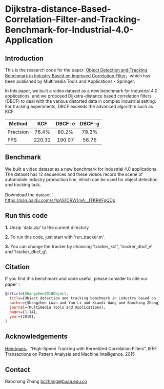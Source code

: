 # Dijkstra-distance-Based-Correlation-Filter-and-Tracking-Benchmark-for-Industrial-4.0-Application

Introduction
-------
This is the research code for the paper: [Object Detection and Tracking Benchmark in Industry Based on Improved Correlation Filter](https://link.springer.com/article/10.1007/s11042-018-6079-1)，which has been published by Multimedia Tools and Applications - Springer.  

In this paper, we built a video dataset as a new benchmark for industrial 4.0 applications, and we proposed Dijkstra-distance based correlation filters (DBCF) to deal with the various distorted data in complex industrial setting. For tracking experiments, DBCF exceeds the advanced algorithm such as KCF.

Method    | KCF     | DBCF-e   |DBCF-g    |
--------  |:-------:|:--------:|:---------:
Precision | 76.4%   | 80.2%    |79.3%
FPS       | 220.32  | 190.97   |56.76


Benchmark
-------
We built a video dataset as a new benchmark for industrial 4.0 applications. The dataset has 12 sequences and these videos record the scene of automobile industry production line, which can be used for object detection and tracking task.

Downdoad the dataset：https://pan.baidu.com/s/1xAS1DRW1mA__ITKRKFpQDg

Run this code
------- 
**1.** Unzip 'data.zip' to the current directory

**2.** To run this code, just start with 'run_tracker.m'.

**3.** You can change the tracker by choosing 'tracker_kcf', 'tracker_dbcf_e' and 'tracker_dbcf_g'.

Citation
-------
If you find this benchmark and code useful, please consider to cite our paper：
```bibtex
@article{Shangzhen2018Object,
  title={Object detection and tracking benchmark in industry based on improved correlation filter},
  author={Shangzhen Luan and Yan Li and Xiaodi Wang and Baochang Zhang},
  journal={Multimedia Tools and Applications},
  pages={1-14},
  year={2018},
}
```

Acknowledgements
-------
[Henriques](http://www.isr.uc.pt/~henriques/circulant/)，“High-Speed Tracking with Kernelized Correlation Filters“, IEEE Transactions on Pattern Analysis and Machine Intelligence, 2015

Contact
-------
Baochang Zhang
bczhang@buaa.edu.cn